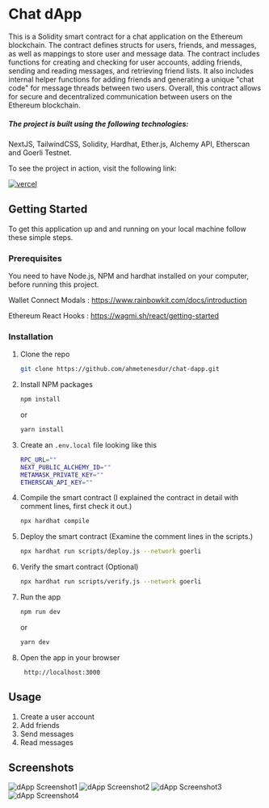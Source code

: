 # Chat dApp

This is a Solidity smart contract for a chat application on the Ethereum blockchain. The contract defines structs for users, friends, and messages, as well as mappings to store user and message data. The contract includes functions for creating and checking for user accounts, adding friends, sending and reading messages, and retrieving friend lists. It also includes internal helper functions for adding friends and generating a unique "chat code" for message threads between two users. Overall, this contract allows for secure and decentralized communication between users on the Ethereum blockchain.

##### The project is built using the following technologies:

NextJS, TailwindCSS, Solidity, Hardhat, Ether.js, Alchemy API, Etherscan and Goerli Testnet.

To see the project in action, visit the following link:

[![vercel](https://img.shields.io/badge/vercel-230?style=for-the-badge&logo=vercel&logoColor=white)](https://chat-dapp-hazel.vercel.app/)

<!-- GETTING STARTED -->

## Getting Started

To get this application up and and running on your local machine follow these simple steps.

### Prerequisites

You need to have Node.js, NPM and hardhat installed on your computer, before running this project.

Wallet Connect Modals :
https://www.rainbowkit.com/docs/introduction

Ethereum React Hooks :
https://wagmi.sh/react/getting-started

### Installation

1.  Clone the repo
    ```sh
    git clone https://github.com/ahmetenesdur/chat-dapp.git
    ```
2.  Install NPM packages

    ```sh
    npm install
    ```

    or

    ```sh
    yarn install
    ```

3.  Create an `.env.local` file looking like this
    ```sh
    RPC_URL=""
    NEXT_PUBLIC_ALCHEMY_ID=""
    METAMASK_PRIVATE_KEY=""
    ETHERSCAN_API_KEY=""
    ```
4.  Compile the smart contract (I explained the contract in detail with comment lines, first check it out.)
    ```sh
    npx hardhat compile
    ```
5.  Deploy the smart contract (Examine the comment lines in the scripts.)
    ```sh
    npx hardhat run scripts/deploy.js --network goerli
    ```
6.  Verify the smart contract (Optional)

    ```sh
    npx hardhat run scripts/verify.js --network goerli
    ```

7.  Run the app

    ```sh
    npm run dev
    ```

    or

    ```sh
    yarn dev
    ```

8.  Open the app in your browser

         http://localhost:3000

    <!-- USAGE EXAMPLES -->

## Usage

1.  Create a user account
2.  Add friends
3.  Send messages
4.  Read messages

## Screenshots

![dApp Screenshot1]()
![dApp Screenshot2]()
![dApp Screenshot3]()
![dApp Screenshot4]()
